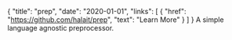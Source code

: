{
	"title": "prep",
	"date": "2020-01-01",
	"links": [
		{
			"href": "https://github.com/halait/prep",
			"text": "Learn More"
		}
	]
}
A simple language agnostic preprocessor.